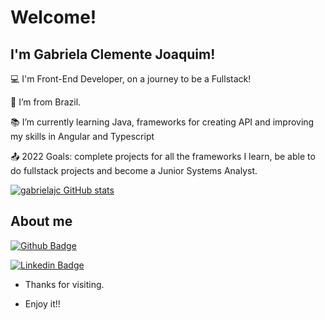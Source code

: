 # Welcome!

## I'm Gabriela Clemente Joaquim!

:computer: I'm Front-End Developer, on a journey to be a Fullstack!

:house_with_garden: I’m from Brazil.

:books: I’m currently learning Java, frameworks for creating API and improving my skills in Angular and Typescript

:outbox_tray: 2022 Goals: complete projects for all the frameworks I learn, be able to do fullstack projects and become a Junior Systems Analyst.

[![gabrielajc GitHub stats](https://github-readme-stats.vercel.app/api?username=gabriela&show_icons=true&theme=midnight-purple)](https://github.com/gabrielajc/github-readme-stats)

## About me

[![Github Badge](https://img.shields.io/badge/-Github-000?style=flat-square&logo=Github&logoColor=white&link=https://github.com/gabrielajc/)](https://github.com/gabrielajc/)

[![Linkedin Badge](https://img.shields.io/badge/-LinkedIn-blue?style=flat-square&logo=Linkedin&logoColor=white&link=https://www.linkedin.com/in/gabeclemente/)](https://www.linkedin.com/in/gabeclemente/)

- Thanks for visiting.

- Enjoy it!!

